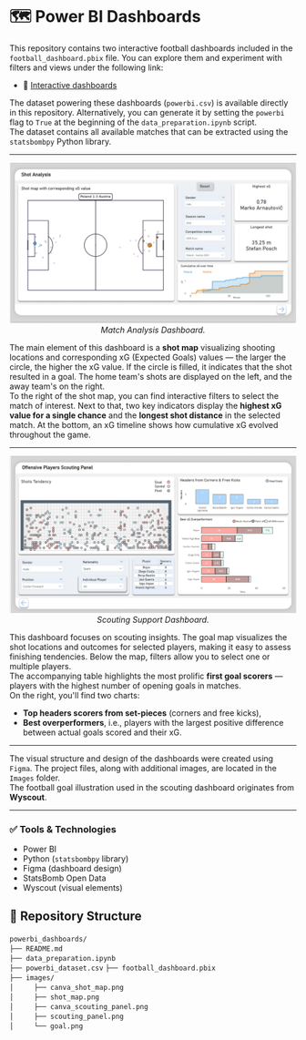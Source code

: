 # 🗺️ Power BI Dashboards

This repository contains two interactive football dashboards included in the `football_dashboard.pbix` file. You can explore them and experiment with filters and views under the following link:

- 🔗 [Interactive dashboards](http)

The dataset powering these dashboards (`powerbi.csv`) is available directly in this repository. Alternatively, you can generate it by setting the `powerbi` flag to `True` at the beginning of the `data_preparation.ipynb` script.  
The dataset contains all available matches that can be extracted using the `statsbombpy` Python library.

---

<p align="center"> 
  <img src="images/shot_map.png" alt="Shot Map" width="600"/> <br> 
  <em>Match Analysis Dashboard.</em> 
</p>

The main element of this dashboard is a **shot map** visualizing shooting locations and corresponding xG (Expected Goals) values — the larger the circle, the higher the xG value. If the circle is filled, it indicates that the shot resulted in a goal. The home team's shots are displayed on the left, and the away team's on the right.  
To the right of the shot map, you can find interactive filters to select the match of interest. Next to that, two key indicators display the **highest xG value for a single chance** and the **longest shot distance** in the selected match. At the bottom, an xG timeline shows how cumulative xG evolved throughout the game.

---

<p align="center"> 
  <img src="images/scouting_panel.png" alt="Scouting Panel" width="600"/> <br> 
  <em>Scouting Support Dashboard.</em> 
</p>

This dashboard focuses on scouting insights. The goal map visualizes the shot locations and outcomes for selected players, making it easy to assess finishing tendencies. Below the map, filters allow you to select one or multiple players.  
The accompanying table highlights the most prolific **first goal scorers** — players with the highest number of opening goals in matches.  
On the right, you'll find two charts:
- **Top headers scorers from set-pieces** (corners and free kicks),
- **Best overperformers**, i.e., players with the largest positive difference between actual goals scored and their xG.

---

The visual structure and design of the dashboards were created using `Figma`. The project files, along with additional images, are located in the `Images` folder.  
The football goal illustration used in the scouting dashboard originates from **Wyscout**.

---

### ✅ Tools & Technologies
- Power BI
- Python (`statsbombpy` library)
- Figma (dashboard design)
- StatsBomb Open Data
- Wyscout (visual elements)

## 📂 Repository Structure

`powerbi_dashboards/`  
`├── README.md`  
`├── data_preparation.ipynb`  
`├── powerbi_dataset.csv` 
`├── football_dashboard.pbix`   
`├── images/`  
`│     ├── canva_shot_map.png`  
`│     ├── shot_map.png`  
`│     ├── canva_scouting_panel.png`  
`│     ├── scouting_panel.png`  
`│     └── goal.png`